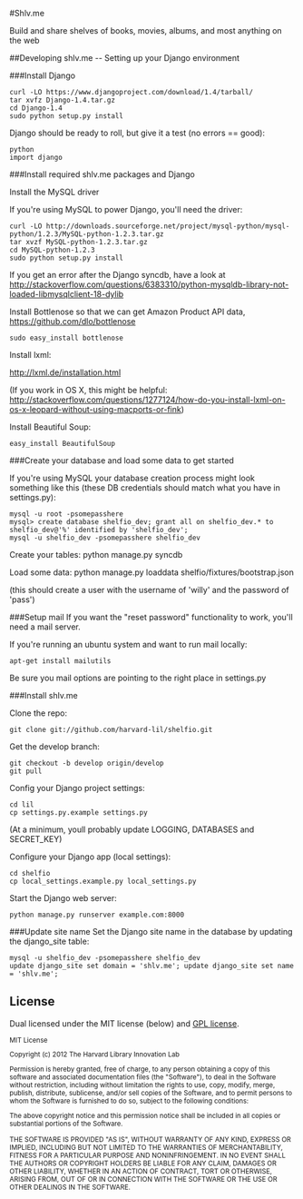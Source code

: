 #Shlv.me

Build and share shelves of books, movies, albums, and most anything on the web

##Developing shlv.me -- Setting up your Django environment

###Install Django

    curl -LO https://www.djangoproject.com/download/1.4/tarball/
    tar xvfz Django-1.4.tar.gz
    cd Django-1.4
    sudo python setup.py install

Django should be ready to roll, but give it a test (no errors == good):

    python
    import django

###Install required shlv.me packages and Django

Install the MySQL driver

If you're using MySQL to power Django, you'll need the driver:

    curl -LO http://downloads.sourceforge.net/project/mysql-python/mysql-python/1.2.3/MySQL-python-1.2.3.tar.gz
    tar xvzf MySQL-python-1.2.3.tar.gz
    cd MySQL-python-1.2.3
    sudo python setup.py install

If you get an error after the Django syncdb, have a look at http://stackoverflow.com/questions/6383310/python-mysqldb-library-not-loaded-libmysqlclient-18-dylib

Install Bottlenose so that we can get  Amazon Product API data, https://github.com/dlo/bottlenose

    sudo easy_install bottlenose

Install lxml:

http://lxml.de/installation.html

(If you work in OS X, this might be helpful: http://stackoverflow.com/questions/1277124/how-do-you-install-lxml-on-os-x-leopard-without-using-macports-or-fink)

Install Beautiful Soup:

    easy_install BeautifulSoup

###Create your database and load some data to get started

If you're using MySQL your database creation process might look something like this (these DB credentials should match what you have in settings.py):

    mysql -u root -psomepasshere
    mysql> create database shelfio_dev; grant all on shelfio_dev.* to shelfio_dev@'%' identified by 'shelfio_dev';
    mysql -u shelfio_dev -psomepasshere shelfio_dev

Create your tables:
    python manage.py syncdb

Load some data:
    python manage.py loaddata shelfio/fixtures/bootstrap.json

(this should create a user with the username of 'willy' and the password of 'pass')

###Setup mail
If you want the "reset password" functionality to work, you'll need a mail server.

If you're running an ubuntu system and want to run mail locally:

    apt-get install mailutils

Be sure you mail options are pointing to the right place in settings.py 

###Install shlv.me

Clone the repo:

    git clone git://github.com/harvard-lil/shelfio.git

Get the develop branch:

    git checkout -b develop origin/develop
    git pull

Config your Django project settings:

    cd lil
    cp settings.py.example settings.py

(At a minimum, youll probably update LOGGING, DATABASES and SECRET_KEY)

Configure your Django app (local settings):

    cd shelfio
    cp local_settings.example.py local_settings.py

Start the Django web server:

    python manage.py runserver example.com:8000

###Update site name
Set the Django site name in the database by updating the django_site table:

    mysql -u shelfio_dev -psomepasshere shelfio_dev
    update django_site set domain = 'shlv.me'; update django_site set name = 'shlv.me';

## License

Dual licensed under the MIT license (below) and [GPL license](http://www.gnu.org/licenses/gpl-3.0.html).

<small>
MIT License

Copyright (c) 2012 The Harvard Library Innovation Lab

Permission is hereby granted, free of charge, to any person obtaining a copy of this software and associated documentation files (the "Software"), to deal in the Software without restriction, including without limitation the rights to use, copy, modify, merge, publish, distribute, sublicense, and/or sell copies of the Software, and to permit persons to whom the Software is furnished to do so, subject to the following conditions:

The above copyright notice and this permission notice shall be included in all copies or substantial portions of the Software.

THE SOFTWARE IS PROVIDED "AS IS", WITHOUT WARRANTY OF ANY KIND, EXPRESS OR IMPLIED, INCLUDING BUT NOT LIMITED TO THE WARRANTIES OF MERCHANTABILITY, FITNESS FOR A PARTICULAR PURPOSE AND NONINFRINGEMENT. IN NO EVENT SHALL THE AUTHORS OR COPYRIGHT HOLDERS BE LIABLE FOR ANY CLAIM, DAMAGES OR OTHER LIABILITY, WHETHER IN AN ACTION OF CONTRACT, TORT OR OTHERWISE, ARISING FROM, OUT OF OR IN CONNECTION WITH THE SOFTWARE OR THE USE OR OTHER DEALINGS IN THE SOFTWARE.
</small>